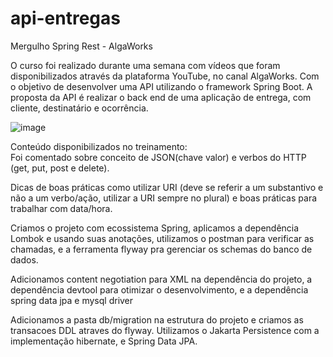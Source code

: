 # api-entregas
Mergulho Spring Rest - AlgaWorks

O curso foi realizado durante uma semana com vídeos que foram disponibilizados através da plataforma YouTube, no canal AlgaWorks. 
Com o objetivo de desenvolver uma API utilizando o framework Spring Boot. A proposta da API é realizar o back end de uma aplicação de entrega, com cliente, destinatário e ocorrência.   

  ![image](https://github.com/ebpacheco/api-entregas/assets/113384855/1e5cc58c-222e-478d-8b40-a7dfb3a5c19a)
  
Conteúdo disponibilizados no treinamento:  
Foi comentado sobre conceito de JSON(chave valor) e verbos do HTTP (get, put, post e delete).  

Dicas de boas práticas como utilizar URI (deve se referir a um substantivo e não a um verbo/ação, utilizar a URI sempre no plural) e boas práticas para trabalhar com data/hora.  

Criamos o projeto com ecossistema Spring, aplicamos a dependência Lombok e usando suas anotações, utilizamos o postman para verificar as chamadas, e a ferramenta flyway pra gerenciar os schemas do banco de dados.  

Adicionamos content negotiation para XML na dependência do projeto, a dependência devtool para otimizar o desenvolvimento, e a dependência spring data jpa e mysql driver  

Adicionamos a pasta db/migration na estrutura do projeto e criamos as transacoes DDL atraves do flyway. Utilizamos o Jakarta Persistence com a implementação hibernate, e Spring Data JPA. 
